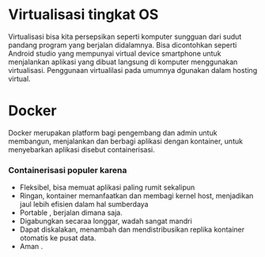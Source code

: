 # Virtualisasi tingkat OS

Virtualisasi bisa kita persepsikan seperti komputer sungguan dari sudut pandang program yang berjalan didalamnya. Bisa dicontohkan seperti Android studio yang mempunyai virtual device smartphone untuk menjalankan aplikasi yang dibuat langsung di komputer menggunakan virtualisasi. Penggunaan virtualilasi pada umumnya dgunakan dalam hosting virtual.

# Docker
Docker merupakan platform bagi pengembang dan admin untuk membangun, menjalankan dan berbagi aplikasi dengan kontainer, untuk menyebarkan aplikasi disebut containerisasi.

### Containerisasi populer karena 
- Fleksibel, bisa memuat aplikasi paling rumit sekalipun
-	Ringan, kontainer memanfaatkan dan membagi kernel host, menjadikan jaul lebih efisien dalam hal sumberdaya
-	Portable , berjalan dimana saja.
-	Digabungkan secaraa longgar, wadah sangat mandri
-	Dapat diskalakan, menambah dan mendistribusikan replika kontainer otomatis ke pusat data.
-	Aman .

